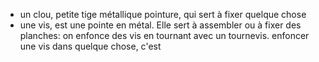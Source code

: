 - un clou, petite tige métallique pointure, qui sert à fixer quelque chose
- une vis, est une pointe en métal. Elle sert à assembler ou à fixer des planches: on enfonce des vis en tournant avec un tournevis.
  enfoncer une vis dans quelque chose, c'est